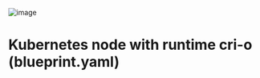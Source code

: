 ![image](https://github.com/user-attachments/assets/d9d2c208-7e24-4e0d-aa31-84455b2ab8b2)

# Kubernetes node with runtime cri-o (blueprint.yaml)
